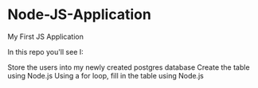 # Node-JS-Application
My First JS Application

In this repo you'll see I:

Store the users into my newly created postgres database
Create the table using Node.js
Using a for loop, fill in the table using Node.js
